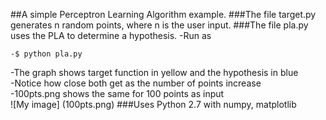 ##A simple Perceptron Learning Algorithm example.
###The file target.py generates n random points, where n is the user input.
###The file pla.py uses the PLA to determine a hypothesis.
-Run as 
```
-$ python pla.py
```
-The graph shows target function in yellow and the hypothesis in blue  
-Notice how close both get as the number of points increase  
-100pts.png shows the same for 100 points as input   
![My image] (100pts.png)
###Uses Python 2.7 with numpy, matplotlib
